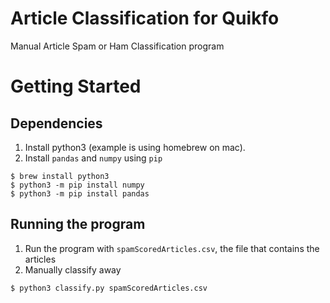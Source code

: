 # Article Classification for Quikfo
Manual Article Spam or Ham Classification program

# Getting Started

## Dependencies

1. Install python3 (example is using homebrew on mac).
1. Install `pandas` and `numpy` using `pip`

```
$ brew install python3
$ python3 -m pip install numpy
$ python3 -m pip install pandas
```

## Running the program

1. Run the program with `spamScoredArticles.csv`, the file that contains the articles
1. Manually classify away

`$ python3 classify.py spamScoredArticles.csv`

